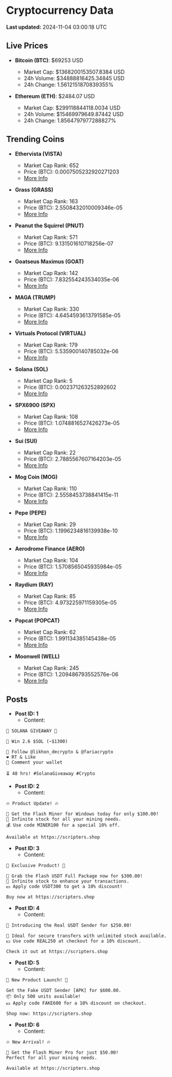 # Cryptocurrency Data

**Last updated:** 2024-11-04 03:00:18 UTC

## Live Prices
- **Bitcoin (BTC)**: $69253 USD
  - Market Cap: $1368200153507.8384 USD
  - 24h Volume: $34888816425.34845 USD
  - 24h Change: 1.5612151870839355%

- **Ethereum (ETH)**: $2484.07 USD
  - Market Cap: $299118844118.0034 USD
  - 24h Volume: $15469979649.87442 USD
  - 24h Change: 1.8564797977288827%

## Trending Coins
- **Ethervista (VISTA)**
  - Market Cap Rank: 652
  - Price (BTC): 0.0007505232920271203
  - [More Info](https://www.coingecko.com/en/coins/ethervista)

- **Grass (GRASS)**
  - Market Cap Rank: 163
  - Price (BTC): 2.5508432010009346e-05
  - [More Info](https://www.coingecko.com/en/coins/grass)

- **Peanut the Squirrel (PNUT)**
  - Market Cap Rank: 571
  - Price (BTC): 9.131501610718256e-07
  - [More Info](https://www.coingecko.com/en/coins/peanut-the-squirrel)

- **Goatseus Maximus (GOAT)**
  - Market Cap Rank: 142
  - Price (BTC): 7.832554243534035e-06
  - [More Info](https://www.coingecko.com/en/coins/goatseus-maximus)

- **MAGA (TRUMP)**
  - Market Cap Rank: 330
  - Price (BTC): 4.6454593613791585e-05
  - [More Info](https://www.coingecko.com/en/coins/maga)

- **Virtuals Protocol (VIRTUAL)**
  - Market Cap Rank: 179
  - Price (BTC): 5.535900140785032e-06
  - [More Info](https://www.coingecko.com/en/coins/virtual-protocol)

- **Solana (SOL)**
  - Market Cap Rank: 5
  - Price (BTC): 0.002371263252892602
  - [More Info](https://www.coingecko.com/en/coins/solana)

- **SPX6900 (SPX)**
  - Market Cap Rank: 108
  - Price (BTC): 1.0748816527426273e-05
  - [More Info](https://www.coingecko.com/en/coins/spx6900)

- **Sui (SUI)**
  - Market Cap Rank: 22
  - Price (BTC): 2.7885567607164203e-05
  - [More Info](https://www.coingecko.com/en/coins/sui)

- **Mog Coin (MOG)**
  - Market Cap Rank: 110
  - Price (BTC): 2.5558453738841415e-11
  - [More Info](https://www.coingecko.com/en/coins/mog-coin)

- **Pepe (PEPE)**
  - Market Cap Rank: 29
  - Price (BTC): 1.1996234816139938e-10
  - [More Info](https://www.coingecko.com/en/coins/pepe)

- **Aerodrome Finance (AERO)**
  - Market Cap Rank: 104
  - Price (BTC): 1.5708565045935984e-05
  - [More Info](https://www.coingecko.com/en/coins/aerodrome-finance)

- **Raydium (RAY)**
  - Market Cap Rank: 85
  - Price (BTC): 4.973225971159305e-05
  - [More Info](https://www.coingecko.com/en/coins/raydium)

- **Popcat (POPCAT)**
  - Market Cap Rank: 62
  - Price (BTC): 1.991134385145438e-05
  - [More Info](https://www.coingecko.com/en/coins/popcat)

- **Moonwell (WELL)**
  - Market Cap Rank: 245
  - Price (BTC): 1.209486793552576e-06
  - [More Info](https://www.coingecko.com/en/coins/moonwell)

## Posts
- **Post ID: 1**
  - Content:
```
🚀 SOLANA GIVEAWAY 🚀

🎁 Win 2.6 $SOL (~$1300)

🤝 Follow @likhon_decrypto & @fariacrypto
❤️ RT & Like
💬 Comment your wallet

⏳ 48 hrs! #SolanaGiveaway #Crypto
```

- **Post ID: 2**
  - Content:
```
🔥 Product Update! 🔥

🚀 Get the Flash Miner for Windows today for only $100.00!
🔋 Infinite stock for all your mining needs.
💰 Use code MINER100 for a special 10% off.

Available at https://scripters.shop
```

- **Post ID: 3**
  - Content:
```
🎁 Exclusive Product! 🎁

💸 Grab the Flash USDT Full Package now for $300.00!
🎉 Infinite stock to enhance your transactions.
💵 Apply code USDT300 to get a 10% discount!

Buy now at https://scripters.shop
```

- **Post ID: 4**
  - Content:
```
💎 Introducing the Real USDT Sender for $250.00!

💼 Ideal for secure transfers with unlimited stock available.
💵 Use code REAL250 at checkout for a 10% discount.

Check it out at https://scripters.shop
```

- **Post ID: 5**
  - Content:
```
🚀 New Product Launch! 🚀

Get the Fake USDT Sender [APK] for $600.00.
📦 Only 500 units available!
💵 Apply code FAKE600 for a 10% discount on checkout.

Shop now: https://scripters.shop
```

- **Post ID: 6**
  - Content:
```
🔥 New Arrival! 🔥

💸 Get the Flash Miner Pro for just $50.00!
Perfect for all your mining needs.

Available at https://scripters.shop
```

